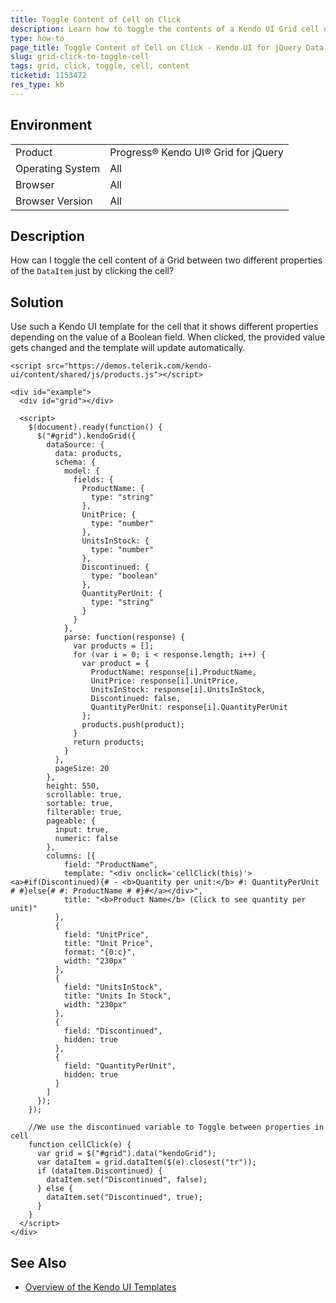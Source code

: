 ```yaml
---
title: Toggle Content of Cell on Click
description: Learn how to toggle the contents of a Kendo UI Grid cell on click.
type: how-to
page_title: Toggle Content of Cell on Click - Kendo UI for jQuery Data Grid
slug: grid-click-to-toggle-cell
tags: grid, click, toggle, cell, content
ticketid: 1153472
res_type: kb
---
```


## Environment

<table>
 <tr>
  <td>Product</td>
  <td>Progress® Kendo UI® Grid for jQuery</td>
 </tr>
 <tr>
  <td>Operating System</td>
  <td>All</td>
 </tr>
 <tr>
  <td>Browser</td>
  <td>All</td>
 </tr>
 <tr>
  <td>Browser Version</td>
  <td>All</td>
 </tr>
</table>

## Description

How can I toggle the cell content of a Grid between two different properties of the `DataItem` just by clicking the cell?  

## Solution

Use such a Kendo UI template for the cell that it shows different properties depending on the value of a Boolean field. When clicked, the provided value gets changed and the template will update automatically.

```dojo
<script src="https://demos.telerik.com/kendo-ui/content/shared/js/products.js"></script>

<div id="example">
  <div id="grid"></div>

  <script>
    $(document).ready(function() {
      $("#grid").kendoGrid({
        dataSource: {
          data: products,
          schema: {
            model: {
              fields: {
                ProductName: {
                  type: "string"
                },
                UnitPrice: {
                  type: "number"
                },
                UnitsInStock: {
                  type: "number"
                },
                Discontinued: {
                  type: "boolean"
                },
                QuantityPerUnit: {
                  type: "string"
                }
              }
            },
            parse: function(response) {
              var products = [];
              for (var i = 0; i < response.length; i++) {
                var product = {
                  ProductName: response[i].ProductName,
                  UnitPrice: response[i].UnitPrice,
                  UnitsInStock: response[i].UnitsInStock,
                  Discontinued: false,
                  QuantityPerUnit: response[i].QuantityPerUnit
                };
                products.push(product);
              }
              return products;
            }
          },
          pageSize: 20
        },
        height: 550,
        scrollable: true,
        sortable: true,
        filterable: true,
        pageable: {
          input: true,
          numeric: false
        },
        columns: [{
            field: "ProductName",
            template: "<div onclick='cellClick(this)'><a>#if(Discontinued){# - <b>Quantity per unit:</b> #: QuantityPerUnit # #}else{# #: ProductName # #}#</a></div>",
            title: "<b>Product Name</b> (Click to see quantity per unit)"
          },
          {
            field: "UnitPrice",
            title: "Unit Price",
            format: "{0:c}",
            width: "230px"
          },
          {
            field: "UnitsInStock",
            title: "Units In Stock",
            width: "230px"
          },
          {
            field: "Discontinued",
            hidden: true
          },
          {
            field: "QuantityPerUnit",
            hidden: true
          }
        ]
      });
    });

    //We use the discontinued variable to Toggle between properties in cell
    function cellClick(e) {
      var grid = $("#grid").data("kendoGrid");
      var dataItem = grid.dataItem($(e).closest("tr"));
      if (dataItem.Discontinued) {
        dataItem.set("Discontinued", false);
      } else {
        dataItem.set("Discontinued", true);
      }
    }
  </script>
</div>
```

## See Also

* [Overview of the Kendo UI Templates](https://docs.telerik.com/kendo-ui/framework/templates/overview)
